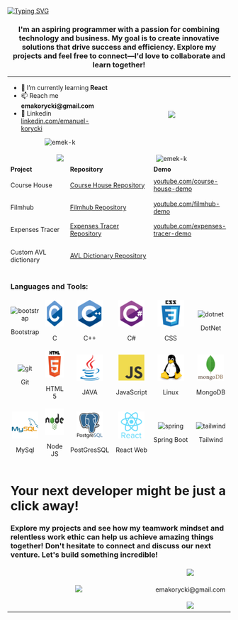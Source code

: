 [![Typing SVG](https://readme-typing-svg.demolab.com?font=Helvetica&weight=900&size=64&duration=3500&pause=500&color=F7F7F7&center=true&vCenter=true&random=false&width=1000&height=100&lines=Hello+%F0%9F%91%8B%2C+I'm+Emanuel;Welcome+to+my+github+profile+%F0%9F%91%80)](https://git.io/typing-svg)
<h3 align="center">
  I'm an aspiring programmer with a passion for combining technology and
  business. My goal is to create innovative solutions that drive success and
  efficiency. Explore my projects and feel free to connect—I'd love to
  collaborate and learn together!
</h3>

<table border="0" align="center">
  <tr>
    <td colspan="3" align="left">
      <ul>
        <li>🌱 I’m currently learning <b>React</b></li>
        <li>📫 Reach me <b>emakorycki@gmail.com</b></li>
        <li>
          📌 Linkedin
          <a
            href="https://www.linkedin.com/in/emanuel-korycki-742321252/"
            target="_blank"
            >linkedin.com/emanuel-korycki</a
          >
        </li>
      </ul>
      <p align="center">
        <img
          src="https://github-readme-streak-stats.herokuapp.com/?user=emek-k&"
          alt="emek-k"
          width="350"
        />
      </p>
    </td>
    <td colspan="3" align="center">
      <img
        src="https://cdn.dribbble.com/users/1732368/screenshots/6553872/web_developer.gif"
        width="350"
      />
    </td>
  </tr>
  <tr>
    <td colspan="3" align="center">
      <img
        src="https://developers.giphy.com/branch/master/static/api-512d36c09662682717108a38bbb5c57d.gif"
        width="350"
      />
    </td>
    <td colspan="3" align="center">
      <img
        src="https://github-readme-stats.vercel.app/api/top-langs?username=emek-k&show_icons=true&locale=en&layout=compact"
        alt="emek-k"
        width="350"
      />
    </td>
  </tr>
  <tr>
    <td colspan="2">
      <strong>Project</strong>
    </td>
    <td colspan="2">
      <strong>Repository</strong>
    </td>
    <td colspan="2">
      <strong>Demo</strong>
    </td>
  </tr>
  <tr>
    <td colspan="2">
      <p>Course House</p>
    </td>
    <td colspan="2">
      <a href="https://github.com/emek-k/Course-House" target="_blank"
        >Course House Repository</a
      >
    </td>
    <td colspan="2">
      <a href="https://www.youtube.com/watch?v=HU5QzKLJ5LI" target="_blank"
        >youtube.com/course-house-demo</a
      >
    </td>
  </tr>
  <tr>
    <td colspan="2">
      <p>Filmhub</p>
    </td>
    <td colspan="2">
      <a href="https://github.com/emek-k/Filmhub" target="_blank"
        >Filmhub Repository</a
      >
    </td>
    <td colspan="2">
      <a href="https://www.youtube.com/watch?v=8k5zfJVQMeg" target="_blank"
        >youtube.com/filmhub-demo</a
      >
    </td>
  </tr>
  <tr>
    <td colspan="2">
      <p>Expenses Tracer</p>
    </td>
    <td colspan="2">
      <a href="https://github.com/emek-k/Expenses-tracer" target="_blank"
        >Expenses Tracer Repository</a
      >
    </td>
    <td colspan="2">
      <a href="https://www.youtube.com/watch?v=52VKj6gjY20" target="_blank"
        >youtube.com/expenses-tracer-demo</a
      >
    </td>
  </tr>
  <tr>
    <td colspan="2">
      <p>Custom AVL dictionary</p>
    </td>
    <td colspan="2">
      <a href="https://github.com/emek-k/AVL_DICTIONARY" target="_blank"
        >AVL Dictionary Repository</a
      >
    </td>
    <td colspan="2">‎</td>
  </tr>
  <tr>
    <td colspan="6">
      <h3 align="left">Languages and Tools:</h3>
    </td>
  </tr>
  <tr>
    <td align="center">
      <img
        src="https://cdn-icons-png.freepik.com/512/5968/5968667.png"
        alt="bootstrap"
        width="60"
        height="60"
      />
      <p align="center">Bootstrap</p>
    </td>
    <td align="center">
      <img
        src="https://raw.githubusercontent.com/devicons/devicon/master/icons/c/c-original.svg"
        alt="c"
        width="60"
        height="60"
      />
      <p align="center">C</p>
    </td>
    <td align="center">
      <img
        src="https://raw.githubusercontent.com/devicons/devicon/master/icons/cplusplus/cplusplus-original.svg"
        alt="cplusplus"
        width="60"
        height="60"
      />
      <p align="center">C++</p>
    </td>
    <td align="center">
      <img
        src="https://raw.githubusercontent.com/devicons/devicon/master/icons/csharp/csharp-original.svg"
        alt="csharp"
        width="60"
        height="60"
      />
      <p align="center">C#</p>
    </td>
    <td align="center">
      <img
        src="https://raw.githubusercontent.com/devicons/devicon/master/icons/css3/css3-original-wordmark.svg"
        alt="css3"
        width="60"
        height="60"
      />
      <p align="center">CSS</p>
    </td>
    <td align="center">
      <img
        src="https://upload.wikimedia.org/wikipedia/commons/thumb/e/ee/.NET_Core_Logo.svg/2048px-.NET_Core_Logo.svg.png"
        alt="dotnet"
        width="60"
        height="60"
      />
      <p align="center">DotNet</p>
    </td>
  </tr>
  <tr>
    <td align="center">
      <img
        src="https://www.vectorlogo.zone/logos/git-scm/git-scm-icon.svg"
        alt="git"
        width="60"
        height="60"
      />
      <p align="center">Git</p>
    </td>
    <td align="center">
      <img
        src="https://raw.githubusercontent.com/devicons/devicon/master/icons/html5/html5-original-wordmark.svg"
        alt="html5"
        width="60"
        height="60"
      />
      <p align="center">HTML 5</p>
    </td>
    <td align="center">
      <img
        src="https://raw.githubusercontent.com/devicons/devicon/master/icons/java/java-original.svg"
        alt="java"
        width="60"
        height="60"
      />
      <p align="center">JAVA</p>
    </td>
    <td align="center">
      <img
        src="https://raw.githubusercontent.com/devicons/devicon/master/icons/javascript/javascript-original.svg"
        alt="javascript"
        width="60"
        height="60"
      />
      <p align="center">JavaScript</p>
    </td>
    <td align="center">
      <img
        src="https://raw.githubusercontent.com/devicons/devicon/master/icons/linux/linux-original.svg"
        alt="linux"
        width="60"
        height="60"
      />
      <p align="center">Linux</p>
    </td>
    <td align="center">
      <img
        src="https://raw.githubusercontent.com/devicons/devicon/master/icons/mongodb/mongodb-original-wordmark.svg"
        alt="mongodb"
        width="60"
        height="60"
      />
      <p align="center">MongoDB</p>
    </td>
  </tr>
  <tr>
    <td align="center">
      <img
        src="https://raw.githubusercontent.com/devicons/devicon/master/icons/mysql/mysql-original-wordmark.svg"
        alt="mysql"
        width="60"
        height="60"
      />
      <p align="center">MySql</p>
    </td>
    <td align="center">
      <img
        src="https://raw.githubusercontent.com/devicons/devicon/master/icons/nodejs/nodejs-original-wordmark.svg"
        alt="nodejs"
        width="60"
        height="60"
      />
      <p align="center">Node JS</p>
    </td>
    <td align="center">
      <img
        src="https://raw.githubusercontent.com/devicons/devicon/master/icons/postgresql/postgresql-original-wordmark.svg"
        alt="postgresql"
        width="60"
        height="60"
      />
      <p align="center">PostGresSQL</p>
    </td>
    <td align="center">
      <img
        src="https://raw.githubusercontent.com/devicons/devicon/master/icons/react/react-original-wordmark.svg"
        alt="react"
        width="60"
        height="60"
      />
      <p align="center">React Web</p>
    </td>
    <td align="center">
      <img
        src="https://www.vectorlogo.zone/logos/springio/springio-icon.svg"
        alt="spring"
        width="60"
        height="60"
      />
      <p align="center">Spring Boot</p>
    </td>
    <td align="center">
      <img
        src="https://www.vectorlogo.zone/logos/tailwindcss/tailwindcss-icon.svg"
        alt="tailwind"
        width="60"
        height="60"
      />
      <p align="center">Tailwind</p>
    </td>
  </tr>
  <tr>
    <td colspan="6" align="left">
      <h1>Your next developer might be just a click away!</h1>
      <h3>
        Explore my projects and see how my teamwork mindset and relentless work
        ethic can help us achieve amazing things together! Don't hesitate to
        connect and discuss our next venture. Let's build something incredible!
      </h3>
    </td>
  </tr>
  
  <tr>
    <td rowspan="3" colspan="4" align="center">
      <img
        src="https://i.pinimg.com/originals/79/9e/0d/799e0d7779f6ea6c3a89885ff60c55af.gif"
        width="450"
      />
    </td>
    <td colspan="2" align="center">
      <a href="https://github.com/emek-k" target="_blank">
        <img
          src="https://github.com/emek-k/emek-k/assets/48961771/2fb23012-abfb-4af0-8113-b429638687d5"
          width="100"
        />
      </a>
    </td>
  </tr>
  <tr>
    <td colspan="2" align="center"><p>emakorycki@gmail.com</p></td>
  </tr>
  <tr>
    <td colspan="2" align="center">
      <a
        href="https://www.linkedin.com/in/emanuel-korycki-742321252/"
        target="_blank"
      >
        <img
          src="https://github.com/emek-k/emek-k/assets/48961771/5444b59d-ac21-4497-82d9-387e8d6a5862"
          width="100"
        />
      </a>
    </td>
  </tr>
</table>
